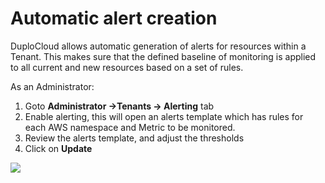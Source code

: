# Automatic alert creation

DuploCloud allows automatic generation of alerts for resources within a Tenant. This makes sure that the defined baseline of monitoring is applied to all current and new resources based on a set of rules.

As an Administrator:

1. Goto **Administrator ->Tenants -> Alerting** tab
2. Enable alerting, this will open an alerts template which has rules for each AWS namespace and Metric to be monitored.
3. Review the alerts template, and adjust the thresholds
4. Click on **Update**

![](<../../.gitbook/assets/Screen Shot 2022-06-15 at 6.32.32 PM.png>)
